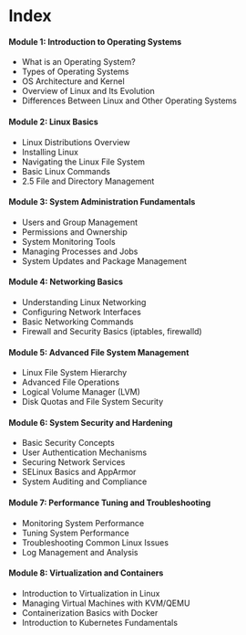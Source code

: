 # Index

#### Module 1: Introduction to Operating Systems

- What is an Operating System? 
- Types of Operating Systems 
- OS Architecture and Kernel 
- Overview of Linux and Its Evolution 
- Differences Between Linux and Other Operating Systems

#### Module 2: Linux Basics

- Linux Distributions Overview 
- Installing Linux 
- Navigating the Linux File System 
- Basic Linux Commands 
- 2.5 File and Directory Management

#### Module 3: System Administration Fundamentals

- Users and Group Management 
- Permissions and Ownership 
- System Monitoring Tools 
- Managing Processes and Jobs 
- System Updates and Package Management

#### Module 4: Networking Basics

- Understanding Linux Networking 
- Configuring Network Interfaces 
- Basic Networking Commands 
- Firewall and Security Basics (iptables, firewalld)

#### Module 5: Advanced File System Management

- Linux File System Hierarchy 
- Advanced File Operations 
- Logical Volume Manager (LVM) 
- Disk Quotas and File System Security

#### Module 6: System Security and Hardening

- Basic Security Concepts 
- User Authentication Mechanisms 
- Securing Network Services 
- SELinux Basics and AppArmor 
- System Auditing and Compliance

#### Module 7: Performance Tuning and Troubleshooting

- Monitoring System Performance 
- Tuning System Performance 
- Troubleshooting Common Linux Issues 
- Log Management and Analysis

#### Module 8: Virtualization and Containers

- Introduction to Virtualization in Linux 
- Managing Virtual Machines with KVM/QEMU 
- Containerization Basics with Docker 
- Introduction to Kubernetes Fundamentals

